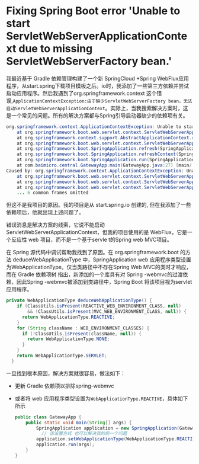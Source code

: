# Fixing Spring Boot error 'Unable to start ServletWebServerApplicationContext due to missing ServletWebServerFactory bean.' 



我最近基于 Gradle 依赖管理构建了一个新 SpringCloud +Spring WebFlux应用程序，从start.spring下载项目模板之后。io时，我添加了一些第三方依赖并尝试启动应用程序。然后我遇到了org.springframework.context 这个错误,`ApplicationContextException:由于缺少ServletWebServerFactory bean，无法启动ServletWebServerApplicationContext`。实际上，当我搜索解决方案时，这是一个常见的问题。所有的解决方案都与Spring引导启动器缺少的依赖项有关。

```java
org.springframework.context.ApplicationContextException: Unable to start web server; nested exception is org.springframework.context.ApplicationContextException: Unable to start ServletWebServerApplicationContext due to missing ServletWebServerFactory bean.
	at org.springframework.boot.web.servlet.context.ServletWebServerApplicationContext.onRefresh(ServletWebServerApplicationContext.java:156) ~[spring-boot-2.1.12.RELEASE.jar:2.1.12.RELEASE]
	at org.springframework.context.support.AbstractApplicationContext.refresh(AbstractApplicationContext.java:543) ~[spring-context-5.1.13.RELEASE.jar:5.1.13.RELEASE]
	at org.springframework.boot.web.servlet.context.ServletWebServerApplicationContext.refresh(ServletWebServerApplicationContext.java:141) ~[spring-boot-2.1.12.RELEASE.jar:2.1.12.RELEASE]
	at org.springframework.boot.SpringApplication.refresh(SpringApplication.java:744) ~[spring-boot-2.1.12.RELEASE.jar:2.1.12.RELEASE]
	at org.springframework.boot.SpringApplication.refreshContext(SpringApplication.java:391) ~[spring-boot-2.1.12.RELEASE.jar:2.1.12.RELEASE]
	at org.springframework.boot.SpringApplication.run(SpringApplication.java:312) ~[spring-boot-2.1.12.RELEASE.jar:2.1.12.RELEASE]
	at com.baimicro.central.GatewayApp.main(GatewayApp.java:27) [main/:na]
Caused by: org.springframework.context.ApplicationContextException: Unable to start ServletWebServerApplicationContext due to missing ServletWebServerFactory bean.
	at org.springframework.boot.web.servlet.context.ServletWebServerApplicationContext.getWebServerFactory(ServletWebServerApplicationContext.java:203) ~[spring-boot-2.1.12.RELEASE.jar:2.1.12.RELEASE]
	at org.springframework.boot.web.servlet.context.ServletWebServerApplicationContext.createWebServer(ServletWebServerApplicationContext.java:179) ~[spring-boot-2.1.12.RELEASE.jar:2.1.12.RELEASE]
	at org.springframework.boot.web.servlet.context.ServletWebServerApplicationContext.onRefresh(ServletWebServerApplicationContext.java:153) ~[spring-boot-2.1.12.RELEASE.jar:2.1.12.RELEASE]
	... 6 common frames omitted
```

但这不是我项目的原因。我的项目是从 start.spring.io 创建的, 但在我添加了一些依赖项后，他就出现上述问题了。

错误消息是解决方案的线索，它说不能启动 ServletWebServerApplicationContext，但我的项目使用的是 WebFlux，它是一个反应性 web 项目，而不是一个基于servle t的Spring web MVC项目。

在 Spring 源代码中调试帮助我找到了原因。在 org.springframework.boot 的方法 deduceWebApplicationType 中，SpringApplication web 应用程序类型设置为WebApplicationType。仅当类路径中不存在Spring Web MVC的类时才响应，而在 Gradle 依赖项树 指出，新添加的一个库具有对 Spring -webmvc的过渡依赖，因此Spring -webmvc被添加到类路径中，Spring Boot 将该项目视为servlet应用程序。

```java
private WebApplicationType deduceWebApplicationType() {
    if (ClassUtils.isPresent(REACTIVE_WEB_ENVIRONMENT_CLASS, null)
        && !ClassUtils.isPresent(MVC_WEB_ENVIRONMENT_CLASS, null)) {
      return WebApplicationType.REACTIVE;
    }
    for (String className : WEB_ENVIRONMENT_CLASSES) {
      if (!ClassUtils.isPresent(className, null)) {
        return WebApplicationType.NONE;
      }
    }
    return WebApplicationType.SERVLET;
  }
```

一旦找到根本原因，解决方案就很容易，做法如下：

* 更新 Gradle 依赖项以排除spring-webmvc

* 或者将 web 应用程序类型设置为`WebApplicationType.REACTIVE`，具体如下所示

  ```java
  public class GatewayApp {
      public static void main(String[] args) {
          SpringApplication application = new SpringApplication(GatewayApp.class);
        	// 该设置方式 也可以解决我的前一个问题
          application.setWebApplicationType(WebApplicationType.REACTIVE);
          application.run(args);
      }
  }
  ```

  







